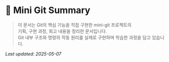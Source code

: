 # 🐙 Mini Git Summary

> 이 문서는 Git의 핵심 기능을 직접 구현한 mini-git 프로젝트의  
> 기획, 구현 과정, 회고 내용을 정리한 문서입니다.  
> Git 내부 구조와 명령의 작동 원리를 실제로 구현하며 학습한 과정을 담고 있습니다.

_Last updated: 2025-05-07_

